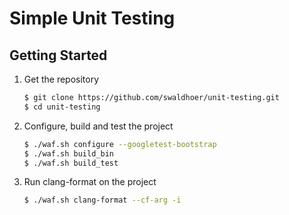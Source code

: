 # Simple Unit Testing

## Getting Started

1. Get the repository

   ```sh
   $ git clone https://github.com/swaldhoer/unit-testing.git
   $ cd unit-testing
   ```

1. Configure, build and test the project

   ```sh
   $ ./waf.sh configure --googletest-bootstrap
   $ ./waf.sh build_bin
   $ ./waf.sh build_test
   ```

1. Run clang-format on the project

   ```sh
   $ ./waf.sh clang-format --cf-arg -i
   ```

